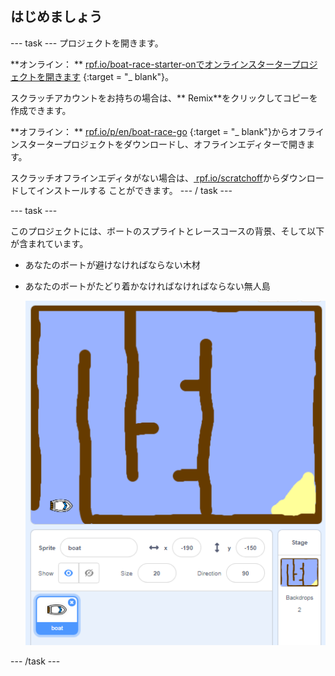 ## はじめましょう

\--- task \--- プロジェクトを開きます。

**オンライン： ** [ rpf.io/boat-race-starter-onでオンラインスタータープロジェクトを開きます](http://rpf.io/boat-race-starter-on) {:target = "_ blank"}。

スクラッチアカウントをお持ちの場合は、** Remix**をクリックしてコピーを作成できます。

**オフライン： ** [ rpf.io/p/en/boat-race-go](http://rpf.io/p/en/boat-race-go) {:target = "_ blank"}からオフラインスタータープロジェクトをダウンロードし、オフラインエディターで開きます。

スクラッチオフラインエディタがない場合は、[ rpf.io/scratchoff](http://rpf.io/scratchoff)からダウンロードしてインストールする ことができます。 \--- / task \---

\--- task \---

このプロジェクトには、ボートのスプライトとレースコースの背景、そして以下が含まれています。

- あなたのボートが避けなければならない木材
- あなたのボートがたどり着かなければなければならない無人島
    
    ![スクリーンショット](images/boat-starter.png)

\--- /task \---
